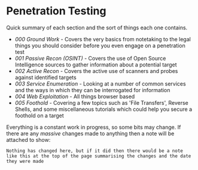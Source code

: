# Penetration Testing

Quick summary of each section and the sort of things each one contains.

- *000 Ground Work* - Covers the very basics from notetaking to the legal things you should consider before you even engage on a penetration test
- *001 Passive Recon (OSINT)* - Covers the use of Open Source Intelligence sources to gather information about a potential target
- *002 Active Recon* - Covers the active use of scanners and probes against identified targets
- *003 Service Enumeration* - Looking at a number of common services and the ways in which they can be interrogated for information
- *004 Web Exploitation* - All things browser based
- *005 Foothold* - Covering a few topics such as 'File Transfers', Reverse Shells, and some miscellaneous tutorials which could help you secure a foothold on a target

Everything is a constant work in progress, so some bits may change. If there are any *massive* changes made to anything then a note will be attached to show:

```{note}
Nothing has changed here, but if it did then there would be a note like this at the top of the page summarising the changes and the date they were made
```
